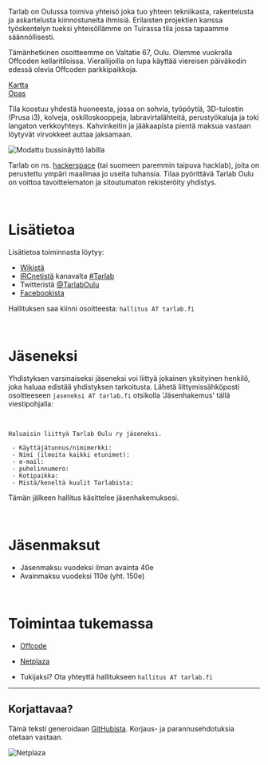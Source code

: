 Tarlab on Oulussa toimiva yhteisö joka tuo yhteen tekniikasta, rakentelusta ja askartelusta kiinnostuneita ihmisiä. Erilaisten projektien kanssa työskentelyn tueksi yhteisöllämme on Tuirassa tila jossa tapaamme säännöllisesti. 

Tämänhetkinen osoitteemme on Valtatie 67, Oulu. Olemme vuokralla Offcoden kellaritiloissa. Vierailijoilla on lupa käyttää viereisen päiväkodin edessä olevia Offcoden parkkipaikkoja.

[Kartta](http://www.openstreetmap.org/?mlat=65.02556&amp;mlon=25.48520#map=18/65.02556/25.48520)
<br>
[Opas](http://tarlab.fi/images/entry.jpg)

Tila koostuu yhdestä huoneesta, jossa on sohvia, työpöytiä, 3D-tulostin (Prusa i3), kolveja, oskilloskooppeja, labravirtalähteitä, perustyökaluja ja toki langaton verkkoyhteys. Kahvinkeitin ja jääkaapista pientä maksua vastaan löytyvät virvokkeet auttaa jaksamaan.

![Modattu bussinäyttö labilla](http://tarlab.fi/images/tarlabftw.png)

Tarlab on ns. [hackerspace](http://hackerspaces.org) (tai suomeen paremmin taipuva hacklab), joita on perustettu ympäri maailmaa jo useita tuhansia. Tilaa pyörittävä Tarlab Oulu on voittoa tavoittelematon ja sitoutumaton rekisteröity yhdistys.

 <br>


Lisätietoa
==========

Lisätietoa toiminnasta löytyy:

 - [Wikistä](https://jkry.org/ouluhack/)
 - [IRCnetistä](http://fi.wikipedia.org/wiki/IRC) kanavalta [#Tarlab](http://mibbit.com/?channel=%23tarlab&amp;server=ircnet.eversible.com)
 - Twitteristä [@TarlabOulu](http://twitter.com/TarlabOulu)
 - [Facebookista](https://www.facebook.com/TarlabOulu)

Hallituksen saa kiinni osoitteesta:
 `hallitus AT tarlab.fi`

 <br>


Jäseneksi
=========

Yhdistyksen varsinaiseksi jäseneksi voi liittyä jokainen yksityinen henkilö, joka haluaa edistää yhdistyksen tarkoitusta. Lähetä liittymissähköposti osoitteeseen `jaseneksi AT tarlab.fi` otsikolla 'Jäsenhakemus' tällä viestipohjalla:

 <br>
    
    Haluaisin liittyä Tarlab Oulu ry jäseneksi. 
    
     - Käyttäjätunnus/nimimerkki:  
     - Nimi (ilmoita kaikki etunimet):  
     - e-mail: 
     - puhelinnumero: 
     - Kotipaikka:
     - Mistä/keneltä kuulit Tarlabista:
     
  Tämän jälkeen hallitus käsittelee jäsenhakemuksesi.

 <br>

Jäsenmaksut
===========

 - Jäsenmaksu vuodeksi ilman avainta 40e
 - Avainmaksu vuodeksi 110e (yht. 150e)
  
 <br>

Toimintaa tukemassa
===================

 - [Offcode](http://offcode.fi)
 - [Netplaza](http://netplaza.fi)
 
 - Tukijaksi? Ota yhteyttä hallitukseen `hallitus AT tarlab.fi`



----------


Korjattavaa?
------------
Tämä teksti generoidaan [GitHubista](https://github.com/Tarlab/website). Korjaus- ja parannusehdotuksia otetaan vastaan.


![Netplaza](http://www.netplaza.fi/logot/netplaza_230_71.gif)

